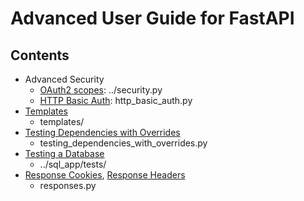 # Advanced User Guide for FastAPI

## Contents

- Advanced Security
  - [OAuth2 scopes](https://fastapi.tiangolo.com/advanced/security/oauth2-scopes/): ../security.py
  - [HTTP Basic Auth](https://fastapi.tiangolo.com/advanced/security/http-basic-auth/): http_basic_auth.py
- [Templates](https://fastapi.tiangolo.com/advanced/templates/)
  - templates/
- [Testing Dependencies with Overrides](https://fastapi.tiangolo.com/advanced/testing-dependencies/)
  - testing_dependencies_with_overrides.py
- [Testing a Database](https://fastapi.tiangolo.com/advanced/testing-database/)
  - ../sql_app/tests/
- [Response Cookies](https://fastapi.tiangolo.com/advanced/response-cookies/), [Response Headers](https://fastapi.tiangolo.com/advanced/response-headers/)
  - responses.py